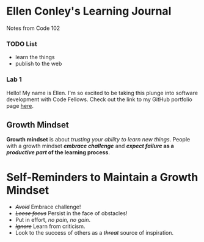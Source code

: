 # Ellen Conley's Learning Journal

Notes from Code 102

### TODO List
- learn the things
- publish to the web

### Lab 1
Hello!  My name is Ellen.  I'm so excited to be taking this plunge into software development with Code Fellows.  Check out the link to my GitHub portfolio page [here](https://egconley.github.io/learning-journal/).

## Growth Mindset
**Growth mindset** is about *trusting your ability to learn new things*.  People with a growth mindset ***embrace challenge*** and **_expect failure_ as a _productive part_ of the learning process**.  

# Self-Reminders to Maintain a Growth Mindset
- _~~Avoid~~_ Embrace challenge!
- _~~Loose focus~~_ Persist in the face of obstacles!
- Put in effort, *no pain, no gain*.
- _~~Ignore~~_ Learn from criticism.
- Look to the success of others as a _~~threat~~_ source of inspiration.


